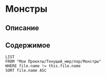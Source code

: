 # Монстры

## Описание

## Содержимое

```dataview
LIST
FROM "Мои Проекты/Тонущий_мир/лор/Монстры"
WHERE file.name != this.file.name
SORT file.name ASC
```
